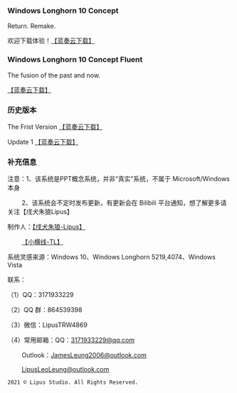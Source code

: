 ### Windows Longhorn 10 Concept
Return. Remake. 





欢迎下载体验！[【蓝奏云下载】](https://wwx.lanzoui.com/iK62xg1iwkh)



### Windows Longhorn 10 Concept Fluent
The fusion of the past and now.





[【蓝奏云下载】](https://wwx.lanzoui.com/ibdv2h21lab)


### 历史版本
The Frist Version [【蓝奏云下载】](https://wwx.lanzoui.com/isHJUeuny3e)






Update 1 [【蓝奏云下载】](https://wwx.lanzoui.com/iCkmlewkbzc)



### 补充信息
注意：1、该系统是PPT概念系统，并非“真实”系统，不属于 Microsoft/Windows 本身

   2、该系统会不定时发布更新，有更新会在 Bilibili 平台通知，想了解更多请关注【戌犬朱狼Lipus】

制作人：[【戌犬朱狼-Lipus】](https://space.bilibili.com/471197002)

   [【小横线-TL】](https://space.bilibili.com/389275660?from=search&seid=14888383398815314651)

系统灵感来源：Windows 10、Windows Longhorn 5219,4074、Windows Vista

联系：

（1）QQ：3171933229

（2）QQ 群：864539398

（3）微信：LipusTRW4869

（4）常用邮箱：QQ：3171933229@qq.com

   Outlook：JamesLeung2006@outlook.com

   LipusLeoLeung@outlook.com



















































    2021 © Lipus Studio. All Rights Reserved.
